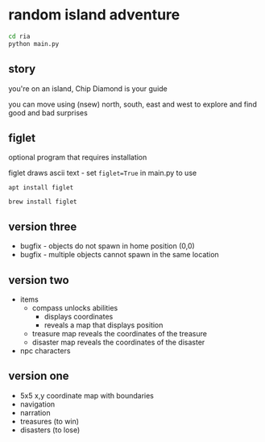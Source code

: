 # random island adventure

```sh
cd ria
python main.py
```

## story

you're on an island, Chip Diamond is your guide

you can move using (nsew) north, south, east and west to explore and find good and bad surprises

## figlet

optional program that requires installation

figlet draws ascii text - set `figlet=True` in main.py to use

`apt install figlet`

`brew install figlet`

## version three

- bugfix - objects do not spawn in home position (0,0)
- bugfix - multiple objects cannot spawn in the same location

## version two

- items
  - compass unlocks abilities
    - displays coordinates
    - reveals a map that displays position
  - treasure map reveals the coordinates of the treasure
  - disaster map reveals the coordinates of the disaster
- npc characters

## version one

- 5x5 x,y coordinate map with boundaries
- navigation
- narration
- treasures (to win)
- disasters (to lose)

